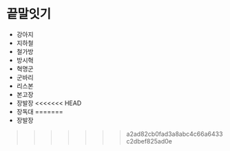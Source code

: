# 끝말잇기

- 강아지
- 지하철
- 철가방
- 방시혁
- 혁명군
- 군바리
- 리스본
- 본고장
- 장발장
<<<<<<< HEAD
- 장독대
=======
- 장발장
>>>>>>> a2ad82cb0fad3a8abc4c66a6433c2dbef825ad0e
